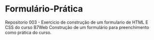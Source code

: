 # Formulário-Prática
 Repositorio 003 - Exercicio de construção de um formulario de HTML E CSS do curso B7Web
 Construção de um formulário para preenchimento como prática do curso.
